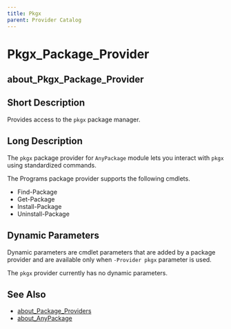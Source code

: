 ```yaml
---
title: Pkgx
parent: Provider Catalog
---
```


# Pkgx_Package_Provider

## about_Pkgx_Package_Provider

## Short Description

Provides access to the `pkgx` package manager.

## Long Description

The `pkgx` package provider for `AnyPackage` module lets you interact with
`pkgx` using standardized commands.

The Programs package provider supports the following cmdlets.

- Find-Package
- Get-Package
- Install-Package
- Uninstall-Package

## Dynamic Parameters

Dynamic parameters are cmdlet parameters that are added by a package
provider and are available only when `-Provider pkgx` parameter is used.

The `pkgx` provider currently has no dynamic parameters.

## See Also

- [about_Package_Providers](../../reference/about_Package_Providers.md)
- [about_AnyPackage](../../reference/about_AnyPackage.md)
